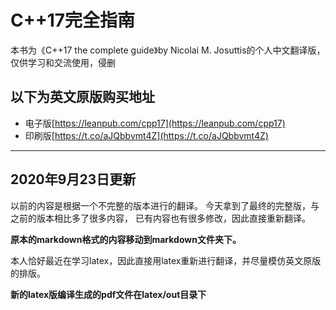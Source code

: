# C++17完全指南

本书为《C++17 the complete guide》by Nicolai M. Josuttis的个人中文翻译版，仅供学习和交流使用，侵删

## 以下为英文原版购买地址

* 电子版[https://leanpub.com/cpp17](https://leanpub.com/cpp17)
* 印刷版[https://t.co/aJQbbvmt4Z](https://t.co/aJQbbvmt4Z)

--------
## 2020年9月23日更新

以前的内容是根据一个不完整的版本进行的翻译。
今天拿到了最终的完整版，与之前的版本相比多了很多内容，
已有内容也有很多修改，因此直接重新翻译。

**原本的markdown格式的内容移动到markdown文件夹下。**

本人恰好最近在学习latex，因此直接用latex重新进行翻译，并尽量模仿英文原版的排版。

**新的latex版编译生成的pdf文件在latex/out目录下**
